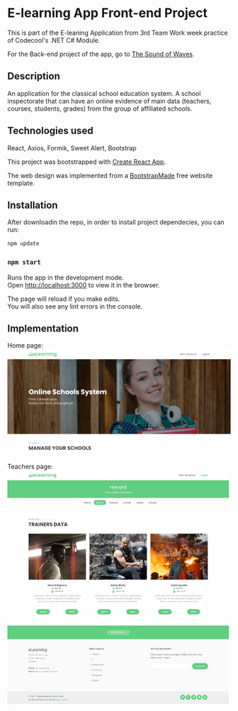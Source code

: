 # E-learning App Front-end Project

This is part of the E-leaning Application from 3rd Team Work week practice of Codecool's .NET C# Module.

For the Back-end project of the app, go to [The Sound of Waves](https://github.com/TudorDan/TheSoundOfWaves).

## Description

An application for the classical school education system. A school inspectorate that can have an online evidence of main data (teachers, courses, students, grades) from the group of affiliated schools.

## Technologies used

React, Axios, Formik, Sweet Alert, Bootstrap

This project was bootstrapped with [Create React App](https://github.com/facebook/create-react-app).

The web design was implemented from a [BootstrapMade](https://bootstrapmade.com/free-website-templates/) free website template.

## Installation

After downloadin the repo, in order to install project dependecies, you can run:

```javascript
npm update
```

### `npm start`

Runs the app in the development mode.\
Open [http://localhost:3000](http://localhost:3000) to view it in the browser.

The page will reload if you make edits.\
You will also see any lint errors in the console.

## Implementation

Home page:
![Home page](./public/images/homePage.png)

Teachers page:
![Mentors page](./public/images/mentorsPage.png)
